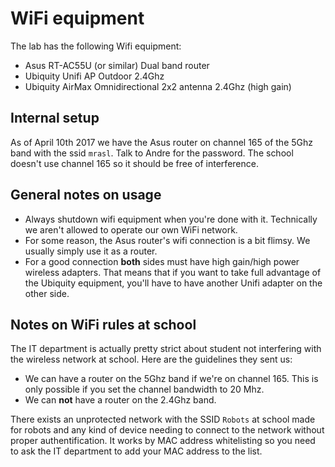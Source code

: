 # WiFi equipment

The lab has the following Wifi equipment:

* Asus RT-AC55U (or similar) Dual band router
* Ubiquity Unifi AP Outdoor 2.4Ghz
* Ubiquity AirMax Omnidirectional 2x2 antenna 2.4Ghz (high gain)

## Internal setup
As of April 10th 2017 we have the Asus router on channel 165 of the 5Ghz band with the ssid `mrasl`. Talk to Andre for the password. The school doesn't use channel 165 so it should be free of interference.

## General notes on usage

* Always shutdown wifi equipment when you're done with it. Technically we aren't allowed to operate our own WiFi network.
* For some reason, the Asus router's wifi connection is a bit flimsy. We usually simply use it as a router.
* For a good connection **both** sides must have high gain/high power wireless adapters. That means that if you want to take full advantage of the Ubiquity equipment, you'll have to have another Unifi adapter on the other side.

## Notes on WiFi rules at school

The IT department is actually pretty strict about student not interfering with the wireless network at school. Here are the guidelines they sent us:

* We can have a router on the 5Ghz band if we're on channel 165. This is only possible if you set the channel bandwidth to 20 Mhz.
* We can **not** have a router on the 2.4Ghz band.

There exists an unprotected network with the SSID `Robots` at school made for robots and any kind of device needing to connect to the network without proper authentification. It works by MAC address whitelisting so you need to ask the IT department to add your MAC address to the list.
